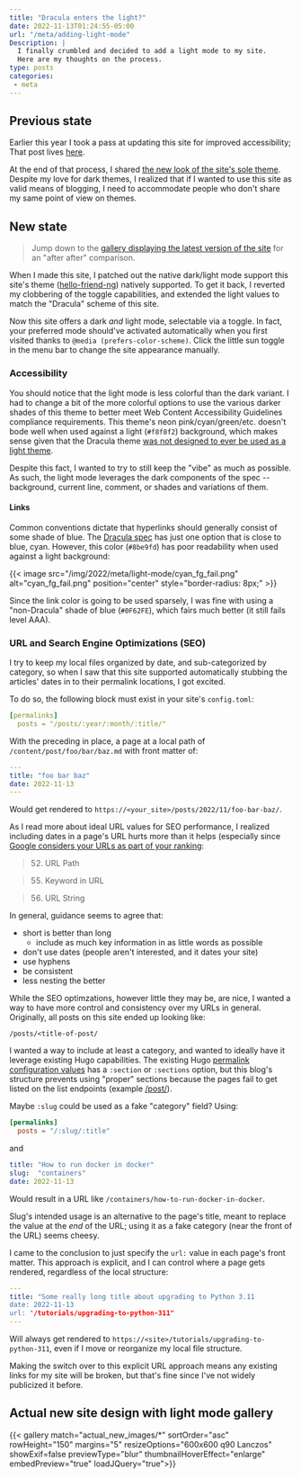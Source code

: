 ```yaml
---
title: "Dracula enters the light?"
date: 2022-11-13T01:24:55-05:00
url: "/meta/adding-light-mode"
Description: |
  I finally crumbled and decided to add a light mode to my site.
  Here are my thoughts on the process.
type: posts
categories:
 - meta
---
```


## Previous state

Earlier this year I took a pass at updating this site for improved
accessibility; That post lives [here][].

At the end of that process, I shared [the new look of the site's sole
theme][]. Despite my love for dark themes, I realized that if I wanted
to use this site as valid means of blogging, I need to accommodate
people who don't share my same point of view on themes.


## New state

> Jump down to the [gallery displaying the latest version of the site][2]
> for an "after after" comparison.

When I made this site, I patched out the native dark/light mode support
this site's theme ([hello-friend-ng][]) natively supported. To get it
back, I reverted my clobbering of the toggle capabilities, and extended
the light values to match the "Dracula" scheme of this site.

Now this site offers a dark _and_ light mode, selectable via a toggle.
In fact, your preferred mode should've activated automatically
when you first visited thanks to `@media (prefers-color-scheme)`. Click
the little sun toggle in the menu bar to change the site appearance
manually.

### Accessibility

You should notice that the light mode is less colorful than the dark
variant. I had to change a bit of the more colorful options to use the
various darker shades of this theme to better meet Web Content
Accessibility Guidelines compliance requirements. This theme's neon
pink/cyan/green/etc. doesn't bode well when used against a light
(`#f8f8f2`) background, which makes sense given that the Dracula theme
[was not designed to ever be used as a light theme][1].

Despite this fact, I wanted to try to still keep the "vibe" as much as
possible. As such, the light mode leverages the dark components of the
spec -- background, current line, comment, or shades and variations of
them.

#### Links

Common conventions dictate that hyperlinks should generally consist of
some shade of blue. The [Dracula spec][] has just one option that is
close to blue, cyan. However, this color (`#8be9fd`) has poor
readability when used against a light background:

{{< image src="/img/2022/meta/light-mode/cyan_fg_fail.png" alt="cyan_fg_fail.png" position="center" style="border-radius: 8px;" >}}

Since the link color is going to be used sparsely, I was fine with using
a "non-Dracula" shade of blue (`#0F62FE`), which fairs much better (it
still fails level AAA).

### URL and Search Engine Optimizations (SEO)

I try to keep my local files organized by date, and sub-categorized by
category, so when I saw that this site supported automatically stubbing
the articles' dates in to their permalink locations, I got excited.

To do so, the following block must exist in your site's `config.toml`:

```yaml
[permalinks]
  posts = "/posts/:year/:month/:title/"
```

With the preceding in place, a page at a local path of
`/content/post/foo/bar/baz.md` with front matter of:

```yaml
---
title: "foo bar baz"
date: 2022-11-13
---
```

Would get rendered to `https://<your_site>/posts/2022/11/foo-bar-baz/`.

As I read more about ideal URL values for SEO performance, I realized
including dates in a page's URL hurts more than it helps (especially
since [Google considers your URLs as part of your ranking][]:

> 52. URL Path

> 55. Keyword in URL

> 56. URL String

In general, guidance seems to agree that:

* short is better than long
  * include as much key information in as little words as possible
* don't use dates (people aren't interested, and it dates your site)
* use hyphens
* be consistent
* less nesting the better

While the SEO optimzations, however little they may be, are nice, I
wanted a way to have more control and consistency over my URLs in
general. Originally, all posts on this site ended up looking like:

```
/posts/<title-of-post/
```

I wanted a way to include at least a category, and wanted to ideally
have it leverage existing Hugo capabilities. The existing Hugo
[permalink configuration values][] has a `:section` or `:sections` option,
but this blog's structure prevents using "proper" sections because
the pages fail to get listed on the list endpoints (example
[/post/](/post/)).

Maybe `:slug` could be used as a fake "category" field? Using:

```toml
[permalinks]
  posts = "/:slug/:title"
```

and

```yaml
title: "How to run docker in docker"
slug:  "containers"
date: 2022-11-13
```

Would result in a URL like `/containers/how-to-run-docker-in-docker`.

Slug's intended usage is an alternative to the page's title, meant to
replace the value at the _end_ of the URL; using it as a fake category
(near the front of the URL) seems cheesy.

I came to the conclusion to just specify the `url:` value in each
page's front matter. This approach is explicit, and I can control
where a page gets rendered, regardless of the local structure:

```yaml
---
title: "Some really long title about upgrading to Python 3.11
date: 2022-11-13
url: "/tutorials/upgrading-to-python-311"
---
```

Will always get rendered to `https://<site>/tutorials/upgrading-to-python-311`,
even if I move or reorganize my local file structure.

Making the switch over to this explicit URL approach means any existing
links for my site will be broken, but that's fine since I've not
widely publicized it before.


## Actual new site design with light mode gallery

{{< gallery match="actual_new_images/*" sortOrder="asc" rowHeight="150" margins="5" resizeOptions="600x600 q90 Lanczos" showExif=false previewType="blur" thumbnailHoverEffect="enlarge" embedPreview="true" loadJQuery="true">}}


[here]: </meta/dark-mode-accesibility-updates/>
[the new look of the site's sole theme]: </meta/dark-mode-accesibility-updates/#new-site-design-gallery>
[hello-friend-ng]: <https://github.com/rhazdon/hugo-theme-hello-friend-ng>
[1]: <https://github.com/dracula/dracula-theme#faq>
[Dracula spec]: <https://draculatheme.com/contribute#color-palette>
[Google considers your URLs as part of your ranking]: <https://backlinko.com/google-ranking-factors>
[permalink configuration values]: <https://gohugo.io/content-management/urls/#permalink-configuration-values>
[2]: <#actual-new-site-design-with-light-mode-gallery>


